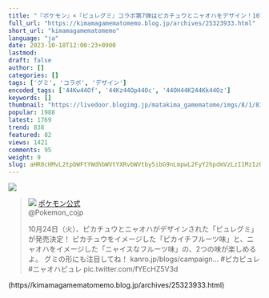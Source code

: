 ```yaml
---
title: "『ポケモン』×『ピュレグミ』コラボ第7弾はピカチュウとニャオハをデザイン！10"
full_url: "https://kimamagamematomemo.blog.jp/archives/25323933.html"
short_url: "kimamagamematomemo"
language: "ja"
date: 2023-10-18T12:00:23+0900
lastmod: 
draft: false
author: []
categories: []
tags: ['グミ', 'コラボ', 'デザイン']
encoded_tags: ['44Kw44Of', '44Kz44Op44Oc', '44OH44K244Kk44Oz']
keywords: []
thumbnail: "https://livedoor.blogimg.jp/matakima_gamematome/imgs/8/1/81e15216-s.jpg"
popular: 1988
latest: 1769
trend: 838
featured: 82
views: 1421
comments: 95
weight: 9
slug: aHR0cHMvL2tpbWFtYWdhbWVtYXRvbWVtby5ibG9nLmpwL2FyY2hpdmVzLzI1MzIzOTMzLmh0bWw=
---
```


![](https://livedoor.blogimg.jp/matakima_gamematome/imgs/8/1/81e15216-s.jpg)

<blockquote id='twibodytwLVQHDvkY'> <p> <img src='https//livedoor.blogimg.jp/matakima_gamematome/imgs/5/7/57ee093f.jpg'> <a href='https//twitter.com/Pokemon_cojp/status/1714083812076909028' target='_blank'>ポケモン公式 </a><br> @Pokemon_cojp </p> <p id='twitexttwLVQHDvkY'> 10月24日（火）、ピカチュウとニャオハがデザインされた「ピュレグミ」が発売決定！ ピカチュウをイメージした「ピカイチフルーツ味」と、ニャオハをイメージした「ニャイスなフルーツ味」の、2つの味が楽しめるよ。 グミの形にも注目してね！ kanro.jp/blogs/campaign… #ピカピュレ #ニャオハピュレ pic.twitter.com/fYEcHZ5V3d </p> <p> <a href='https//twitter.com/Pokemon_cojp/status/1714083812076909028' target='_blank'></a> </p> </blockquote> 

(https//kimamagamematomemo.blog.jp/archives/25323933.html)
